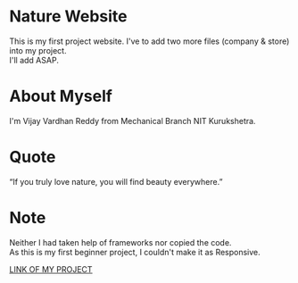 # Nature Website
This is my first project website.
I've to add two more files (company & store) into my project.
<br>
I'll add ASAP.

# About Myself
I'm Vijay Vardhan Reddy from Mechanical Branch NIT Kurukshetra.

# Quote
“If you truly love nature, you will find beauty everywhere.” 

# Note
Neither I had taken help of frameworks nor copied the code.
<br>
As this is my first beginner project, I couldn't make it as Responsive.

<a href="https://vijayvardhan6.github.io/naturewebsite/">LINK OF MY PROJECT</a>
